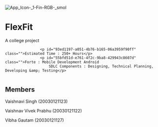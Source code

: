  ![App_Icon-_1-_Fin-RGB_-_smol](https://user-images.githubusercontent.com/67993582/149269229-0f10dba1-eb0b-4875-900d-aef2d71784a7.png) 
 # FlexFit

A college project

					<p id="93ed1197-a051-4b76-b165-06a3959f90ff" class="">Estimated Time : 250+ Hours</p>
					<p id="55bfd51d-e761-4f2c-9ba8-429943c8607d" class="">Forte : Mobile Development Android
						SDLC Components : Designing, Technical Planning, Developing &amp; Testing</p>

<div id="3e1927f5-fb95-4783-aacd-02277abda632" style="width:75%" class="column">
					<h2 id="0151386d-1e1f-4f69-b2cd-0634a7e408ee" class="">Members</h2>
					<p id="0bf25d69-3340-478e-8532-cf5c4eeea47f" class="">Vaishnavi Singh (20030121123)</p>
					<p id="bac18cb5-5188-4109-9a41-3ab783b7ab95" class="">Vaishnav Vivek Prabhu (20030121122)</p>
					<p id="75dd5bf6-18c3-44a1-86cc-3bb614583549" class="">Vibha Gautam (20030121127)</p>
				</div>
